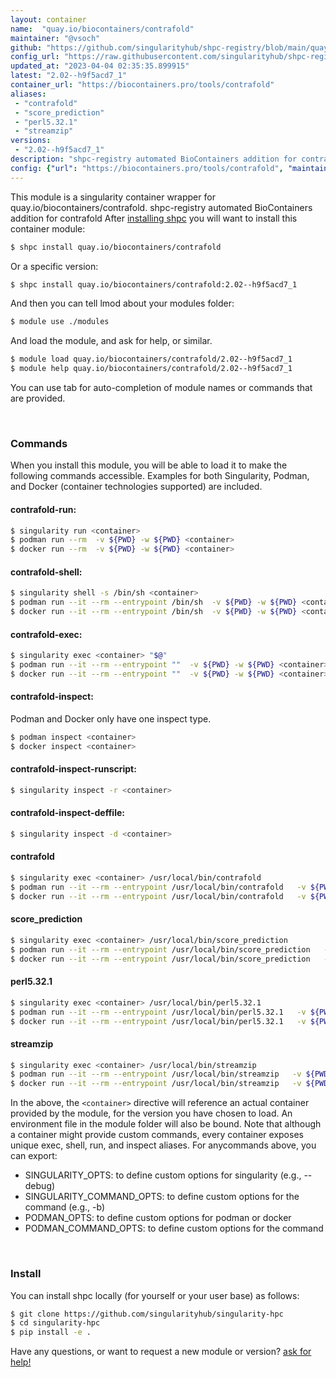 ```yaml
---
layout: container
name:  "quay.io/biocontainers/contrafold"
maintainer: "@vsoch"
github: "https://github.com/singularityhub/shpc-registry/blob/main/quay.io/biocontainers/contrafold/container.yaml"
config_url: "https://raw.githubusercontent.com/singularityhub/shpc-registry/main/quay.io/biocontainers/contrafold/container.yaml"
updated_at: "2023-04-04 02:35:35.899915"
latest: "2.02--h9f5acd7_1"
container_url: "https://biocontainers.pro/tools/contrafold"
aliases:
 - "contrafold"
 - "score_prediction"
 - "perl5.32.1"
 - "streamzip"
versions:
 - "2.02--h9f5acd7_1"
description: "shpc-registry automated BioContainers addition for contrafold"
config: {"url": "https://biocontainers.pro/tools/contrafold", "maintainer": "@vsoch", "description": "shpc-registry automated BioContainers addition for contrafold", "latest": {"2.02--h9f5acd7_1": "sha256:5bcefef7adfe3c3517f092bfa9ca4fcab9e3fc099dba56e35bac24d1975c2eea"}, "tags": {"2.02--h9f5acd7_1": "sha256:5bcefef7adfe3c3517f092bfa9ca4fcab9e3fc099dba56e35bac24d1975c2eea"}, "docker": "quay.io/biocontainers/contrafold", "aliases": {"contrafold": "/usr/local/bin/contrafold", "score_prediction": "/usr/local/bin/score_prediction", "perl5.32.1": "/usr/local/bin/perl5.32.1", "streamzip": "/usr/local/bin/streamzip"}}
---
```


This module is a singularity container wrapper for quay.io/biocontainers/contrafold.
shpc-registry automated BioContainers addition for contrafold
After [installing shpc](#install) you will want to install this container module:


```bash
$ shpc install quay.io/biocontainers/contrafold
```

Or a specific version:

```bash
$ shpc install quay.io/biocontainers/contrafold:2.02--h9f5acd7_1
```

And then you can tell lmod about your modules folder:

```bash
$ module use ./modules
```

And load the module, and ask for help, or similar.

```bash
$ module load quay.io/biocontainers/contrafold/2.02--h9f5acd7_1
$ module help quay.io/biocontainers/contrafold/2.02--h9f5acd7_1
```

You can use tab for auto-completion of module names or commands that are provided.

<br>

### Commands

When you install this module, you will be able to load it to make the following commands accessible.
Examples for both Singularity, Podman, and Docker (container technologies supported) are included.

#### contrafold-run:

```bash
$ singularity run <container>
$ podman run --rm  -v ${PWD} -w ${PWD} <container>
$ docker run --rm  -v ${PWD} -w ${PWD} <container>
```

#### contrafold-shell:

```bash
$ singularity shell -s /bin/sh <container>
$ podman run --it --rm --entrypoint /bin/sh  -v ${PWD} -w ${PWD} <container>
$ docker run --it --rm --entrypoint /bin/sh  -v ${PWD} -w ${PWD} <container>
```

#### contrafold-exec:

```bash
$ singularity exec <container> "$@"
$ podman run --it --rm --entrypoint ""  -v ${PWD} -w ${PWD} <container> "$@"
$ docker run --it --rm --entrypoint ""  -v ${PWD} -w ${PWD} <container> "$@"
```

#### contrafold-inspect:

Podman and Docker only have one inspect type.

```bash
$ podman inspect <container>
$ docker inspect <container>
```

#### contrafold-inspect-runscript:

```bash
$ singularity inspect -r <container>
```

#### contrafold-inspect-deffile:

```bash
$ singularity inspect -d <container>
```


#### contrafold

```bash
$ singularity exec <container> /usr/local/bin/contrafold
$ podman run --it --rm --entrypoint /usr/local/bin/contrafold   -v ${PWD} -w ${PWD} <container> -c " $@"
$ docker run --it --rm --entrypoint /usr/local/bin/contrafold   -v ${PWD} -w ${PWD} <container> -c " $@"
```


#### score_prediction

```bash
$ singularity exec <container> /usr/local/bin/score_prediction
$ podman run --it --rm --entrypoint /usr/local/bin/score_prediction   -v ${PWD} -w ${PWD} <container> -c " $@"
$ docker run --it --rm --entrypoint /usr/local/bin/score_prediction   -v ${PWD} -w ${PWD} <container> -c " $@"
```


#### perl5.32.1

```bash
$ singularity exec <container> /usr/local/bin/perl5.32.1
$ podman run --it --rm --entrypoint /usr/local/bin/perl5.32.1   -v ${PWD} -w ${PWD} <container> -c " $@"
$ docker run --it --rm --entrypoint /usr/local/bin/perl5.32.1   -v ${PWD} -w ${PWD} <container> -c " $@"
```


#### streamzip

```bash
$ singularity exec <container> /usr/local/bin/streamzip
$ podman run --it --rm --entrypoint /usr/local/bin/streamzip   -v ${PWD} -w ${PWD} <container> -c " $@"
$ docker run --it --rm --entrypoint /usr/local/bin/streamzip   -v ${PWD} -w ${PWD} <container> -c " $@"
```



In the above, the `<container>` directive will reference an actual container provided
by the module, for the version you have chosen to load. An environment file in the
module folder will also be bound. Note that although a container
might provide custom commands, every container exposes unique exec, shell, run, and
inspect aliases. For anycommands above, you can export:

 - SINGULARITY_OPTS: to define custom options for singularity (e.g., --debug)
 - SINGULARITY_COMMAND_OPTS: to define custom options for the command (e.g., -b)
 - PODMAN_OPTS: to define custom options for podman or docker
 - PODMAN_COMMAND_OPTS: to define custom options for the command

<br>

### Install

You can install shpc locally (for yourself or your user base) as follows:

```bash
$ git clone https://github.com/singularityhub/singularity-hpc
$ cd singularity-hpc
$ pip install -e .
```

Have any questions, or want to request a new module or version? [ask for help!](https://github.com/singularityhub/singularity-hpc/issues)